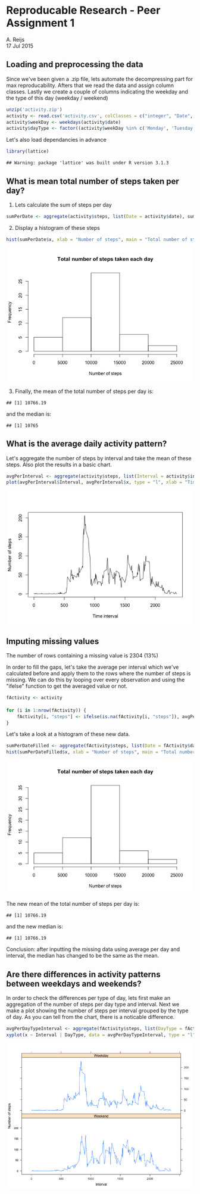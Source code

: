 # Reproducable Research - Peer Assignment 1
A. Reijs  
17 Jul 2015  


## Loading and preprocessing the data

Since we've been given a .zip file, lets automate the decompressing part for max reproducability. Afters that we read the data and assign column classes. Lastly we create a couple of columns indicating the weekday and the type of this day (weekday / weekend)

```r
unzip('activity.zip')
activity <- read.csv('activity.csv', colClasses = c("integer", "Date", "integer"))
activity$weekDay <- weekdays(activity$date)
activity$dayType <- factor((activity$weekDay %in% c('Monday', 'Tuesday', 'Wednesday', 'Thursday', 'Friday')), levels=c(FALSE, TRUE), labels=c('Weekend', 'Weekday'))
```

Let's also load dependancies in advance

```r
library(lattice)
```

```
## Warning: package 'lattice' was built under R version 3.1.3
```


## What is mean total number of steps taken per day?
1. Lets calculate the sum of steps per day

```r
sumPerDate <- aggregate(activity$steps, list(Date = activity$date), sum)
```

2. Display a histogram of these steps

```r
hist(sumPerDate$x, xlab = "Number of steps", main = "Total number of steps taken each day")
```

![](PA1_template_files/figure-html/unnamed-chunk-4-1.png) 

3. Finally, the mean of the total number of steps per day is:

```
## [1] 10766.19
```

and the median is:

```
## [1] 10765
```

## What is the average daily activity pattern?
Let's aggregate the number of steps by interval and take the mean of these steps. Also plot the results in a basic chart.


```r
avgPerInterval <- aggregate(activity$steps, list(Interval = activity$interval), mean, na.rm = TRUE)
plot(avgPerInterval$Interval, avgPerInterval$x, type = "l", xlab = "Time interval", ylab = "Number of steps")
```

![](PA1_template_files/figure-html/unnamed-chunk-7-1.png) 

## Imputing missing values


The number of rows containing a missing value is 2304 (13%)

In order to fill the gaps, let's take the average per interval which we've calculated before and apply them to the rows where the number of steps is missing. We can do this by looping over every observation and using the "ifelse" function to get the averaged value or not.

```r
fActivity <- activity

for (i in 1:nrow(fActivity)) {
    fActivity[i, "steps"] <- ifelse(is.na(fActivity[i, "steps"]), avgPerInterval[avgPerInterval$Interval == fActivity[i, "interval"], "x"], fActivity[i, "steps"])
}
```

Let's take a look at a histogram of these new data.


```r
sumPerDateFilled <- aggregate(fActivity$steps, list(Date = fActivity$date), sum)
hist(sumPerDateFilled$x, xlab = "Number of steps", main = "Total number of steps taken each day")
```

![](PA1_template_files/figure-html/unnamed-chunk-10-1.png) 

The new mean of the total number of steps per day is: 

```
## [1] 10766.19
```

and the new median is:

```
## [1] 10766.19
```

Conclusion: after inputting the missing data using average per day and interval, the median has changed to be the same as the mean.


## Are there differences in activity patterns between weekdays and weekends?

In order to check the differences per type of day, lets first make an aggregation of the number of steps per day type and interval. Next we make a plot showing the number of steps per interval grouped by the type of day. As you can tell from the chart, there is a noticable difference.


```r
avgPerDayTypeInterval <- aggregate(fActivity$steps, list(DayType = fActivity$dayType, Interval = fActivity$interval), mean)
xyplot(x ~ Interval | DayType, data = avgPerDayTypeInterval, type = "l", layout = c(1, 2),lab = "Time interval", ylab = "Number of steps")
```

![](PA1_template_files/figure-html/unnamed-chunk-13-1.png) 


